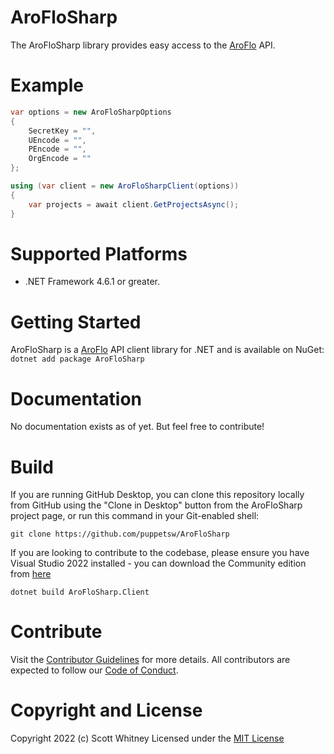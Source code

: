 # AroFloSharp

The AroFloSharp library provides easy access to the [AroFlo](https://www.aroflo.com) API.

# Example
```cs
var options = new AroFloSharpOptions
{
    SecretKey = "",
    UEncode = "",
    PEncode = "",
    OrgEncode = ""
};

using (var client = new AroFloSharpClient(options))
{
    var projects = await client.GetProjectsAsync();
}
```


# Supported Platforms
* .NET Framework 4.6.1 or greater.

# Getting Started

AroFloSharp is a [AroFlo](https://wwww.aroflo.com) API client library for .NET and is available on NuGet:
`
dotnet add package AroFloSharp
`

# Documentation

No documentation exists as of yet. But feel free to contribute!

# Build

If you are running GitHub Desktop, you can clone this repository locally from
GitHub using the "Clone in Desktop" button from the AroFloSharp project page,
or run this command in your Git-enabled shell:

`git clone https://github.com/puppetsw/AroFloSharp`

If you are looking to contribute to the codebase, please ensure you have Visual
Studio 2022 installed - you can download the Community edition from
[here](https://visualstudio.microsoft.com/vs/)

`dotnet build AroFloSharp.Client`

# Contribute
Visit the [Contributor Guidelines](https://github.com/puppetsw/AroFloSharp/blob/main/CONTRIBUTING.md)
for more details. All contributors are expected to follow our
[Code of Conduct](https://github.com/puppetsw/AroFloSharp/blob/main/CODE_OF_CONDUCT.md).

# Copyright and License

Copyright 2022 (c) Scott Whitney
Licensed under the [MIT License](LICENSE.md)
